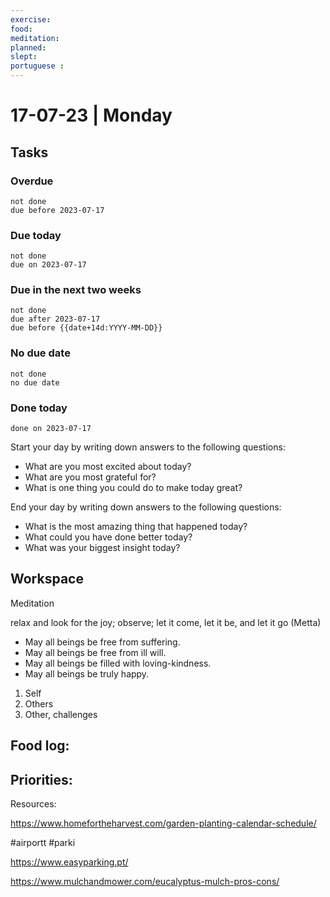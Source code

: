 ```yaml
---
exercise: 
food:
meditation:
planned:
slept:
portuguese :
---
```


# 17-07-23 | Monday

## Tasks
### Overdue
```tasks
not done
due before 2023-07-17
```

### Due today
```tasks
not done
due on 2023-07-17
```

### Due in the next two weeks
```tasks
not done
due after 2023-07-17
due before {{date+14d:YYYY-MM-DD}}
```

### No due date
```tasks
not done
no due date
```

### Done today
```tasks
done on 2023-07-17
```


Start your day by writing down answers to the following questions:

- What are you most excited about today? 
- What are you most grateful for? 
- What is one thing you could do to make today great?  

End your day by writing down answers to the following questions: 

- What is the most amazing thing that happened today? 
- What could you have done better today? 
- What was your biggest insight today?

## Workspace

Meditation 

relax and look for the joy; observe; let it come, let it be, and let it go
(Metta)
-   May all beings be free from suffering.
-   May all beings be free from ill will.
-   May all beings be filled with loving-kindness.
-   May all beings be truly happy.

1. Self
2. Others
3. Other, challenges

Food log:
- 

Priorities:
- 

Resources:

https://www.homefortheharvest.com/garden-planting-calendar-schedule/

#airportt #parki 

https://www.easyparking.pt/

https://www.mulchandmower.com/eucalyptus-mulch-pros-cons/

